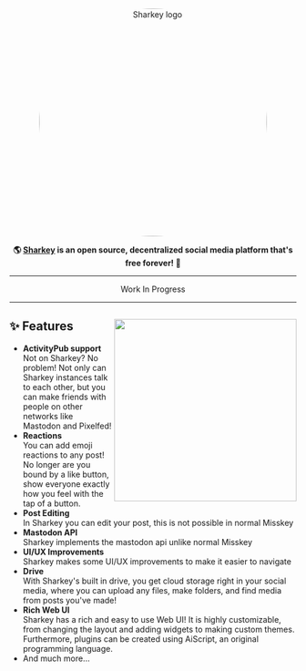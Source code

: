 <div align="center">
<a href="https://dev.joinsharkey.org/">
	<img src="https://cdn.transfem.social/files/06eb1052-fd80-448a-803e-3adf7a2d03a3.png" alt="Sharkey logo" style="border-radius:50%" width="400"/>
</a>

**🌎 **[Sharkey](https://dev.joinsharkey.org/)** is an open source, decentralized social media platform that's free forever! 🚀**

---

 Work In Progress
 
---

</div>

<div>

<a href="https://dev.joinsharkey.org/"><img src="https://cdn.transfem.social/files/dce7b668-fa9e-44e9-8e53-60fd743681aa.png" align="right" height="320px"/></a>

## ✨ Features
- **ActivityPub support**\
Not on Sharkey? No problem! Not only can Sharkey instances talk to each other, but you can make friends with people on other networks like Mastodon and Pixelfed!
- **Reactions**\
You can add emoji reactions to any post! No longer are you bound by a like button, show everyone exactly how you feel with the tap of a button.
- **Post Editing**\
In Sharkey you can edit your post, this is not possible in normal Misskey
- **Mastodon API**\
Sharkey implements the mastodon api unlike normal Misskey
- **UI/UX Improvements**\
Sharkey makes some UI/UX improvements to make it easier to navigate
- **Drive**\
With Sharkey's built in drive, you get cloud storage right in your social media, where you can upload any files, make folders, and find media from posts you've made!
- **Rich Web UI**\
	Sharkey has a rich and easy to use Web UI!
	It is highly customizable, from changing the layout and adding widgets to making custom themes.
	Furthermore, plugins can be created using AiScript, an original programming language.
- And much more...

</div>

<div style="clear: both;"></div>
